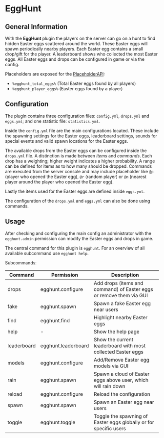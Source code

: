 # EggHunt

## General Information

With the **EggHunt** plugin the players on the server can go on a hunt to find hidden Easter eggs scattered around the world. These Easter eggs will spawn periodically nearby players. Each Easter egg contains a small drop/gift for the player. A leaderboard shows who collected the most Easter eggs. All Easter eggs and drops can be configured in game or via the config.

Placeholders are exposed for the [PlaceholderAPI](https://github.com/PlaceholderAPI/PlaceholderAPI):

- `%egghunt_total_eggs%` (Total Easter eggs found by all players)
- `%egghunt_player_eggs%` (Easter eggs found by a player)

## Configuration

The plugin contains three configuration files: `config.yml`, `drops.yml` and `eggs.yml`; and one statistic file: `statistics.yml`.

Inside the `config.yml` file are the main configurations located. These include the spawning settings for the Easter eggs, leaderboard settings, sounds for special events and valid spawn locations for the Easter eggs.

The available drops from the Easter eggs can be configured inside the `drops.yml` file. A distinction is made between _items_ and _commands_. Each drop has a weighting; higher weight indicates a higher probability. A range can be defined for items as to how many should be dropped. Commands are executed from the server console and may include placeholder like `@p` (player who opened the Easter egg), `@r` (random player) or `@n` (nearest player around the player who opened the Easter egg).

Lastly the items used for the Easter eggs are defined inside `eggs.yml`.

The configuration of the `drops.yml` and `eggs.yml` can also be done using commands.

## Usage

After checking and configuring the main config an administrator with the `egghunt.admin` permission can modify the Easter eggs and drops in game.

The central command for this plugin is `egghunt`. For an overview of all available subcommand use `egghunt help`.

Subcommands:

| Command     | Permission          | Description                                                         |
|-------------|---------------------|---------------------------------------------------------------------|
| drops       | egghunt.configure   | Add drops (items and command) of Easter eggs or remove them via GUI |
| fake        | egghunt.spawn       | Spawn a fake Easter egg near users                                  |
| find        | egghunt.find        | Highlight nearby Easter eggs                                        |
| help        | -                   | Show the help page                                                  |
| leaderboard | egghunt.leaderboard | Show the current leaderboard with most collected Easter eggs        |
| models      | egghunt.configure   | Add/Remove Easter egg models via GUI                                |
| rain        | egghunt.spawn       | Spawn a cloud of Easter eggs above user, which will rain down       |
| reload      | egghunt.configure   | Reload the configuration                                            |
| spawn       | egghunt.spawn       | Spawn an Easter egg near users                                      |
| toggle      | egghunt.toggle      | Toggle the spawning of Easter eggs globally or for specific users   |
